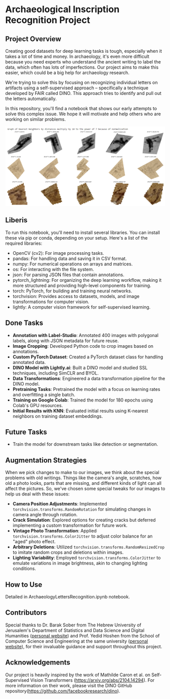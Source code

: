 # Archaeological Inscription Recognition Project

## Project Overview

Creating good datasets for deep learning tasks is tough, especially when it takes a lot of time and money. In archaeology, it's even more difficult because you need experts who understand the ancient writing to label the data, which often has lots of imperfections. Our project aims to make this easier, which could be a big help for archaeology research.

We're trying to solve this by focusing on recognizing individual letters on artifacts using a self-supervised approach – specifically a technique developed by FAIR called DINO. This approach tries to identify and pull out the letters automatically.

In this repository, you'll find a notebook that shows our early attempts to solve this complex issue. We hope it will motivate and help others who are working on similar problems.

![embedding_knn_plots](https://github.com/YarinBeni/Archaeological-Inscription-Recognition-Project/blob/main/embedding_knn_plots.png?raw=true)

## Liberis
To run this notebook, you'll need to install several libraries. You can install these via pip or conda, depending on your setup. Here's a list of the required libraries:
- OpenCV (cv2): For image processing tasks.
- pandas: For handling data and saving it in CSV format.
- numpy: For numerical operations on arrays and matrices.
- os: For interacting with the file system.
- json: For parsing JSON files that contain annotations.
- pytorch_lightning: For organizing the deep learning workflow, making it more structured and providing high-level components for training.
- torch: PyTorch, for building and training neural networks.
- torchvision: Provides access to datasets, models, and image transformations for computer vision.
- lightly: A computer vision framework for self-supervised learning.

## Done Tasks
- **Annotation with Label-Studio**: Annotated 400 images with polygonal labels, along with JSON metadata for future reuse.
- **Image Cropping**: Developed Python code to crop images based on annotations.
- **Custom PyTorch Dataset**: Created a PyTorch dataset class for handling annotated data.
- **DINO Model with Lightly.ai**: Built a DINO model and studied SSL techniques, including SimCLR and BYOL.
- **Data Transformations**: Engineered a data transformation pipeline for the DINO model.
- **Pretraining Tasks**: Pretrained the model with a focus on learning rates and overfitting a single batch.
- **Training on Google Colab**: Trained the model for 180 epochs using Colab's GPU resources.
- **Initial Results with KNN**: Evaluated initial results using K-nearest neighbors on training dataset embeddings.

## Future Tasks
- Train the model for downstream tasks like detection or segmentation.

## Augmentation Strategies
When we pick changes to make to our images, we think about the special problems with old writings. Things like the camera's angle, scratches, how old a photo looks, parts that are missing, and different kinds of light can all affect the pictures. So, we've chosen some special tweaks for our images to help us deal with these issues:
- **Camera Position Adjustments**: Implemented `torchvision.transforms.RandomRotation` for simulating changes in camera angle through rotation.
- **Crack Simulation**: Explored options for creating cracks but deferred implementing a custom transformation for future work.
- **Vintage Photo Transformation**: Applied `torchvision.transforms.ColorJitter` to adjust color balance for an "aged" photo effect.
- **Arbitrary Deletions**: Utilized `torchvision.transforms.RandomResizedCrop` to imitate random crops and deletions within images.
- **Lighting Variability**: Employed `torchvision.transforms.ColorJitter` to emulate variations in image brightness, akin to changing lighting conditions.
## How to Use
Detailed in ArchaeologyLettersRecognition.ipynb notebook.

## Contributors
Special thanks to Dr. Barak Sober from The Hebrew University of Jerusalem's Department of Statistics and Data Science and Digital Humanities ([personal website](https://barakino.wixsite.com/academics)) and Prof. Yedid Hoshen from the School of Computer Science and Engineering at the same university ([personal website](https://www.cs.huji.ac.il/~yedid/)), for their invaluable guidance and support throughout this project.

## Acknowledgements
Our project is heavily inspired by the work of Mathilde Caron et al. on Self-Supervised Vision Transformers (https://arxiv.org/abs/2104.14294).
For more information on their work, please visit the DINO GitHub repository(https://github.com/facebookresearch/dino).
